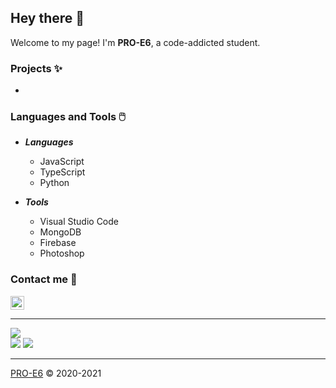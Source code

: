 ## Hey there 👋</h1>

Welcome to my page! I'm **PRO-E6**, a code-addicted student.

### Projects ✨

+ 

### Languages and Tools 🖱️

+ **_Languages_**

  + JavaScript
  + TypeScript
  + Python

+ **_Tools_**

  + Visual Studio Code
  + MongoDB
  + Firebase
  + Photoshop

### Contact me 🤝

<a href="https://discord.com/users/697828773126602802">
  <img align ="center" alt="Discord" width="22px" src="https://cdn.jsdelivr.net/npm/simple-icons@v3/icons/discord.svg" />
</a>

-----

<div align="left"><img src="https://discord.c99.nl/widget/theme-1/697828773126602802.png"></div>
  
<div align="left">
 <img src="https://github-readme-stats.vercel.app/api?username=PRO-E6&show_icons=true&hide_border=true&theme=tokyonight">
 <img src="https://github-readme-stats.vercel.app/api/top-langs/?username=PRO-E6&theme=tokyonight&hide_border=true&hide=batchfile">
</div>

-----

[PRO-E6](https://pro-e6.vercel.app) &copy; 2020-2021
